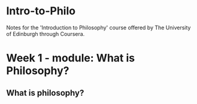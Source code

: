 # Intro-to-Philo
Notes for the 'Introduction to Philosophy' course offered by The University of Edinburgh through Coursera.


# Week 1 - module: What is Philosophy?

## What is philosophy?

